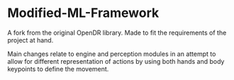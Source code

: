 # Modified-ML-Framework
A fork from the original OpenDR library. Made to fit the requirements of the project at hand.

Main changes relate to engine and perception modules in an attempt to allow for different representation of actions by using both hands and body keypoints to define the movement.
